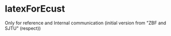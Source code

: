 # latexForEcust
Only for reference and Internal communication (initial version from "ZBF and SJTU" (respect))
